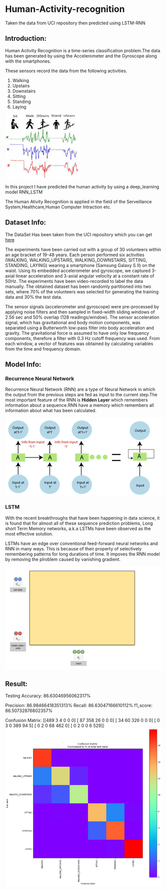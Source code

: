 # Human-Activity-recognition
<p>Taken the data from UCI repository then predicted using LSTM-RNN</p>
<h2>Introduction:</h2>
<p>Human Activity Recognition is a time-series classification problem.The data has been generated by using the Accelerometer and the Gyroscope along with the smartphones.</p>
<p>These sensors record the data from the following activities.</p>
<ol>
  <li>Walking</li>
  <li>Upstairs</li>
  <li>Downstairs</li>
  <li>Sitting</li>
  <li>Standing</li>
  <li>Laying</li>
</ol>
  <img src="Images/har_pic.jpeg" alt="error loading image">
<p>In this project I have predicted the human activity by using a deep_learning model RNN_LSTM</p>
<p>The Human Ativity Recognition is applied in the field of the  Serveillance System,Healthcare,Human Computer Intraction etc.</p>
<h2> Dataset Info:</h2>
<p>The DataSet Has been taken from the UCI repository which you can get <a href="https://archive.ics.uci.edu/ml/datasets/human+activity+recognition+using+smartphones">here </a></p>
<p>The experiments have been carried out with a group of 30 volunteers within an age bracket of 19-48 years. Each person performed six activities (WALKING, WALKING_UPSTAIRS, WALKING_DOWNSTAIRS, SITTING, STANDING, LAYING) wearing a smartphone (Samsung Galaxy S II) on the waist. Using its embedded accelerometer and gyroscope, we captured 3-axial linear acceleration and 3-axial angular velocity at a constant rate of 50Hz. The experiments have been video-recorded to label the data manually. The obtained dataset has been randomly partitioned into two sets, where 70% of the volunteers was selected for generating the training data and 30% the test data.

The sensor signals (accelerometer and gyroscope) were pre-processed by applying noise filters and then sampled in fixed-width sliding windows of 2.56 sec and 50% overlap (128 readings/window). The sensor acceleration signal, which has gravitational and body motion components, was separated using a Butterworth low-pass filter into body acceleration and gravity. The gravitational force is assumed to have only low frequency components, therefore a filter with 0.3 Hz cutoff frequency was used. From each window, a vector of features was obtained by calculating variables from the time and frequency domain.</p>
<h2>Model Info:</h2>
<h3>Recurrence Neural Network</h3>
<p>Recurrence Neural Network (RNN) are a type of Neural Network in which the output from the previous steps are fed as input to the current step.The most important feature of the RNN is  <strong>Hidden Layer</strong> which remembers information about a sequence.RNN have a memory which remembers all information about what has been calculated.</p>
  <img src="Images/working-of-rnn-in-tensorflow3.png" alt="error loading image">
<h3>LSTM</h3>
<p>With the recent breakthroughs that have been happening in data science, it is found that for almost all of these sequence prediction problems, Long short Term Memory networks, a.k.a LSTMs have been observed as the most effective solution.</p>

<p>LSTMs have an edge over conventional feed-forward neural networks and RNN in many ways. This is because of their property of selectively remembering patterns for long durations of time. It impoves the RNN model by removing the plroblem caused by vanishing gradient.</p>

 <img src="Images/lstm.gif" alt="error loading image">

<h2>Result:</h2>
Testing Accuracy: 86.63046956062317%

Precision: 86.98466418351313%
Recall: 86.63047166610112%
f1_score: 86.50732876802357%

Confusion Matrix:
[[489   3   4   0   0   0]
 [ 87 358  26   0   0   0]
 [ 34  60 326   0   0   0]
 [  0   3   0 389  94   5]
 [  0   2   0  68 462   0]
 [  0   2   0   0   6 529]]
  <img src="Images/HAR_result.png" alt="error loading image">
 
 
